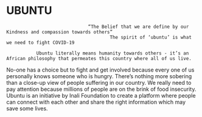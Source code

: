 # UBUNTU


                                  “The Belief that we are define by our Kindness and compassion towards others”
                                          The spirit of ‘ubuntu’ is what we need to fight COVID-19

               Ubuntu literally means humanity towards others - it’s an African philosophy that permeates this country where all of us live.

No-one has a choice but to fight and get involved because every one of us personally knows someone who is hungry. There’s nothing more sobering than a close-up view of people suffering in our country. We really need to pay attention because millions of people are on the brink of food insecurity. Ubuntu is an initiative by Inali Foundation to create a platform where people can connect with each other and share the right information which may save some lives.


